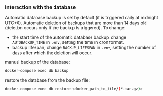 ### Interaction with the database
Automatic database backup is set by default (it is triggered daily at midnight UTC+0).
Automatic deletion of backups that are more than 14 days old (deletion occurs only if the backup is triggered).
To change:
- the start time of the automatic database backup, change `AUTOBACKUP_TIME` in `.env`, setting the time in cron format.
- backup lifespan, change `BACKUP_LIFESPAN` in `.env`, setting the number of days after which the deletion will occur.

manual backup of the database:
```bash
docker-compose exec db backup
```

restore the database from the backup file:
```bash
docker-compose exec db restore <docker_path_to_file/(*.tar.gz)>
```